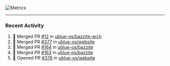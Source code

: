 ![Metrics](https://metrics.lecoq.io/KyleGospo?template=classic&base=header%2C%20activity%2C%20community%2C%20repositories%2C%20metadata&base.indepth=false&base.hireable=false&base.skip=false&config.timezone=America%2FLos_Angeles)

---
### Recent Activity
<!--START_SECTION:activity-->
1. 🎉 Merged PR [#12](https://github.com/ublue-os/bazzite-arch/pull/12) in [ublue-os/bazzite-arch](https://github.com/ublue-os/bazzite-arch)
2. 🎉 Merged PR [#377](https://github.com/ublue-os/website/pull/377) in [ublue-os/website](https://github.com/ublue-os/website)
3. 🎉 Merged PR [#164](https://github.com/ublue-os/bazzite/pull/164) in [ublue-os/bazzite](https://github.com/ublue-os/bazzite)
4. 🎉 Merged PR [#163](https://github.com/ublue-os/bazzite/pull/163) in [ublue-os/bazzite](https://github.com/ublue-os/bazzite)
5. 💪 Opened PR [#376](https://github.com/ublue-os/website/pull/376) in [ublue-os/website](https://github.com/ublue-os/website)
<!--END_SECTION:activity-->
